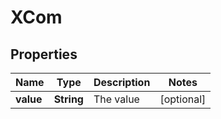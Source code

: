 # XCom

## Properties
| Name      | Type       | Description | Notes      |
|-----------|------------|-------------|------------|
| **value** | **String** | The value   | [optional] |

